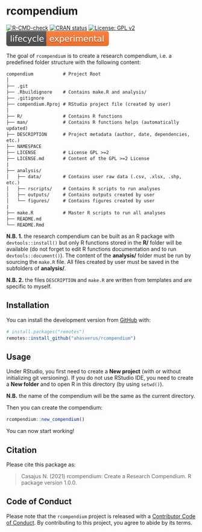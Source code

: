 
# rcompendium

<!-- badges: start -->

[![R-CMD-check](https://github.com/ahasverus/rcompendium/workflows/R-CMD-check/badge.svg)](https://github.com/ahasverus/rcompendium/actions)
[![CRAN
status](https://www.r-pkg.org/badges/version/mFD)](https://CRAN.R-project.org/package=mFD)
[![License: GPL
v2](https://img.shields.io/badge/License-GPL%20v2-blue.svg)](https://www.gnu.org/licenses/old-licenses/gpl-2.0.en.html)
[![LifeCycle](man/figures/lifecycle-experimental.svg)](https://www.tidyverse.org/lifecycle/#experimental)
<!-- badges: end -->

The goal of `rcompendium` is to create a research compendium, i.e. a
predefined folder structure with the following content:

    compendium           # Project Root
    │
    ├── .git
    ├── .Rbuildignore    # Contains make.R and analysis/
    ├── .gitignore
    ├── compendium.Rproj # RStudio project file (created by user)
    │
    ├── R/               # Contains R functions
    ├── man/             # Contains R functions helps (automatically updated)
    ├── DESCRIPTION      # Project metadata (author, date, dependencies, etc.)
    ├── NAMESPACE
    ├── LICENSE          # License GPL >=2
    ├── LICENSE.md       # Content of the GPL >=2 License
    |
    ├── analysis/
    │   ├── data/        # Contains user raw data (.csv, .xlsx, .shp, etc.)
    │   ├── rscripts/    # Contains R scripts to run analyses
    │   ├── outputs/     # Contains outputs created by user
    │   └── figures/     # Contains figures created by user
    |
    ├── make.R           # Master R scripts to run all analyses
    ├── README.md
    └── README.Rmd

**N.B. 1.** the research compendium can be built as an R package with
`devtools::install()` but only R functions stored in the **R/** folder
will be available (do not forget to edit R functions documentation and
to run `devtools::document()`). The content of the **analysis/** folder
must be run by sourcing the `make.R` file. All files created by user
must be saved in the subfolders of **analysis/**.

**N.B. 2.** the files `DESCRIPTION` and `make.R` are written from
templates and are specific to myself.

## Installation

You can install the development version from
[GitHub](https://github.com/) with:

``` r
# install.packages("remotes")
remotes::install_github("ahasverus/rcompendium")
```

## Usage

Under RStudio, you first need to create a **New project** (with or
without initializing git versioning). If you do not use RStudio IDE, you
need to create a **New folder** and to open R in this directory (by
using `setwd()`).

**N.B.** the name of the compendium will be the same as the current
directory.

Then you can create the compendium:

``` r
rcompendium::new_compendium()
```

You can now start working!

## Citation

Please cite this package as:

> Casajus N. (2021) rcompendium: Create a Research Compendium. R package
> version 1.0.0.

## Code of Conduct

Please note that the `rcompendium` project is released with a
[Contributor Code of
Conduct](https://contributor-covenant.org/version/2/0/CODE_OF_CONDUCT.html).
By contributing to this project, you agree to abide by its terms.
